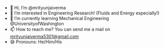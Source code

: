 - 👋 Hi, I’m @mrityunjaiverma
- 👀 I’m interested in Engineering Research! (Fluids and Energy especially!)
- 🌱 I’m currently learning Mechanical Engineering @UniversityofWashington
- 📫 How to reach me? You can send me a mail on mrityunjaiverma5301@gmail.com
- 😄 Pronouns: He/Him/His
<!---
mrityunjaiverma/mrityunjaiverma is a ✨ special ✨ repository because its `README.md` (this file) appears on your GitHub profile.
You can click the Preview link to take a look at your changes.
--->
